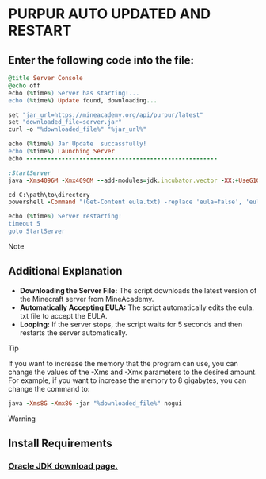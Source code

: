# PURPUR AUTO UPDATED AND RESTART

## Enter the following code into the file:
```ruby
@title Server Console
@echo off
echo (%time%) Server has starting!...
echo (%time%) Update found, downloading...

set "jar_url=https://mineacademy.org/api/purpur/latest"
set "downloaded_file=server.jar"
curl -o "%downloaded_file%" "%jar_url%"

echo (%time%) Jar Update  succassfully!
echo (%time%) Launching Server
echo ------------------------------------------------------

:StartServer
java -Xms4096M -Xmx4096M --add-modules=jdk.incubator.vector -XX:+UseG1GC -XX:+ParallelRefProcEnabled -XX:MaxGCPauseMillis=200 -XX:+UnlockExperimentalVMOptions -XX:+DisableExplicitGC -XX:+AlwaysPreTouch -XX:G1HeapWastePercent=5 -XX:G1MixedGCCountTarget=4 -XX:InitiatingHeapOccupancyPercent=15 -XX:G1MixedGCLiveThresholdPercent=90 -XX:G1RSetUpdatingPauseTimePercent=5 -XX:SurvivorRatio=32 -XX:+PerfDisableSharedMem -XX:MaxTenuringThreshold=1 -Dusing.aikars.flags=https://mcflags.emc.gs -Daikars.new.flags=true -XX:G1NewSizePercent=30 -XX:G1MaxNewSizePercent=40 -XX:G1HeapRegionSize=8M -XX:G1ReservePercent=20 -jar "%downloaded_file%" --nogui

cd C:\path\to\directory
powershell -Command "(Get-Content eula.txt) -replace 'eula=false', 'eula=true' | Set-Content eula.txt"

echo (%time%) Server restarting!
timeout 5
goto StartServer
```
> [!NOTE]
> ## Additional Explanation
> - **Downloading the Server File:** The script downloads the latest version of the Minecraft server from MineAcademy.
> - **Automatically Accepting EULA:** The script automatically edits the eula. txt file to accept the EULA.
> - **Looping:** If the server stops, the script waits for 5 seconds and then restarts the server automatically.

> [!TIP]
> If you want to increase the memory that the program can use, you can change the values of the -Xms and -Xmx parameters to the desired amount. For example, if you want to increase the memory to 8 gigabytes, you can change the command to:
>```ruby
> java -Xms8G -Xmx8G -jar "%downloaded_file%" nogui
> ```

> [!WARNING]
> ## Install Requirements
> ### [Oracle JDK download page.](https://www.oracle.com/java/technologies/javase-downloads.html)
